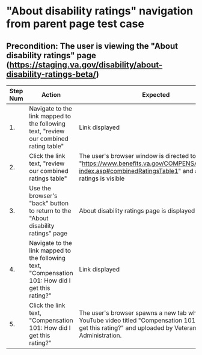 # "About disability ratings" navigation from parent page test case

## Precondition: The user is viewing the "About disability ratings" page (https://staging.va.gov/disability/about-disability-ratings-beta/)

| Step Num | Action | Expected | Actual | Pass/Fail |
| -------------- | ------------- | --------------- | ------------- | ------ |
| 1. | Navigate to the link mapped to the following text, "review our combined rating table"  | Link displayed | - | - |
| 2. | Click the link text, "review our combined ratings table"  | The user's browser window is directed to "https://www.benefits.va.gov/COMPENSATION/rates-index.asp#combinedRatingsTable1" and a table of ratings is visible | - | - |
| 3. | Use the browser's "back" button to return to the "About disability ratings" page  | About disability ratings page is displayed | - | - |
| 4. | Navigate to the link mapped to the following text, "Compensation 101: How did I get this rating?"  | Link displayed | - | - |
| 5. | Click the link text, "Compensation 101: How did I get this rating?"  | The user's browser spawns a new tab which loads a YouTube video titled "Compensation 101: How did I get this rating?" and uploaded by Veterans Benefits Administration. | - | - |